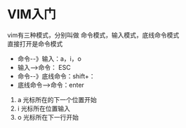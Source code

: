 # VIM入门

vim有三种模式，分别叫做 命令模式，输入模式，底线命令模式  
直接打开是命令模式
* 命令--》输入：a，i，o
* 输入-->命令： ESC
* 命令--》底线命令：shift+：
* 底线命令-->命令：enter

1. a 光标所在的下一个位置开始
2. i 光标所在位置输入
3. o 光标所在下一行开始
